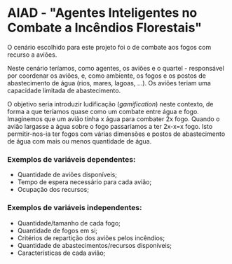 # AIAD - "Agentes Inteligentes no Combate a Incêndios Florestais"

O cenário escolhido para este projeto foi o de combate aos fogos com recurso a aviões.

Neste cenário teríamos, como agentes, os aviões e o quartel - responsável por coordenar os aviões, e, como ambiente, os fogos e os postos de abastecimento de água (rios, mares, lagoas, ...). Os aviões teriam uma capacidade limitada de abastecimento.

O objetivo seria introduzir ludificação (*gamification*) neste contexto, de forma a que teríamos quase como um combate entre água e fogo. Imaginemos que um avião tinha x água para combater 2x fogo. Quando o avião largasse a água sobre o fogo passaríamos a ter 2x-x=x fogo. Isto permitir-nos-ia ter fogos com várias dimensões e postos de abastecimento de água com mais ou menos quantidade de água.

### Exemplos de variáveis dependentes:
+ Quantidade de aviões disponíveis;
+ Tempo de espera necessário para cada avião;
+ Ocupação dos recursos;

### Exemplos de variáveis independentes:
+ Quantidade/tamanho de cada fogo;
+ Quantidade de fogos em si;
+ Critérios de repartição dos aviões pelos incêndios;
+ Quantidade de abastecimentos/recursos disponíveis;
+ Características de cada avião;
